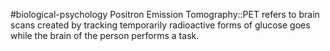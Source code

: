 #biological-psychology 
Positron Emission Tomography::PET refers to brain scans created by tracking temporarily radioactive forms of glucose goes while the brain of the person performs a task.
<!--SR:!2023-12-21,3,250-->